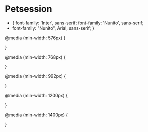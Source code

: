 # Petsession

* {
  font-family: 'Inter', sans-serif;
  font-family: 'Nunito', sans-serif;
* font-family: "Nunito", Arial, sans-serif;
  }


@media (min-width: 576px) {

}

@media (min-width: 768px) {

}

@media (min-width: 992px) {

}

@media (min-width: 1200px) {

}

@media (min-width: 1400px) {

}

